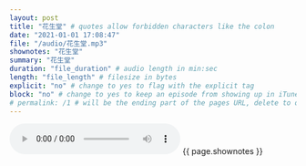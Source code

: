 ```yaml
---
layout: post
title: "花生堂" # quotes allow forbidden characters like the colon
date: "2021-01-01 17:08:47"
file: "/audio/花生堂.mp3"
shownotes: "花生堂"
summary: "花生堂"
duration: "file_duration" # audio length in min:sec
length: "file_length" # filesize in bytes
explicit: "no" # change to yes to flag with the explicit tag
block: "no" # change to yes to keep an episode from showing up in iTunes
# permalink: /1 # will be the ending part of the pages URL, delete to default to the title
---
```


<audio controls>
<source src="{{site.url}}{{site.baseurl}}{{ page.file }}" type="audio/x-mp3">
Your browser does not support the audio element.
</audio>
{{ page.shownotes }}

